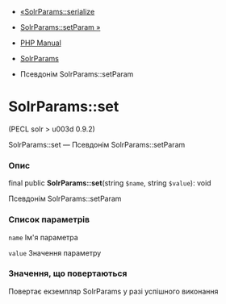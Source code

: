 - [«SolrParams::serialize](solrparams.serialize.md)
- [SolrParams::setParam »](solrparams.setparam.md)

- [PHP Manual](index.md)
- [SolrParams](class.solrparams.md)
- Псевдонім SolrParams::setParam

# SolrParams::set

(PECL solr \> u003d 0.9.2)

SolrParams::set — Псевдонім SolrParams::setParam

### Опис

final public **SolrParams::set**(string `$name`, string `$value`): void

Псевдонім SolrParams::setParam

### Список параметрів

`name`
Ім'я параметра

`value`
Значення параметру

### Значення, що повертаються

Повертає екземпляр SolrParams у разі успішного виконання
